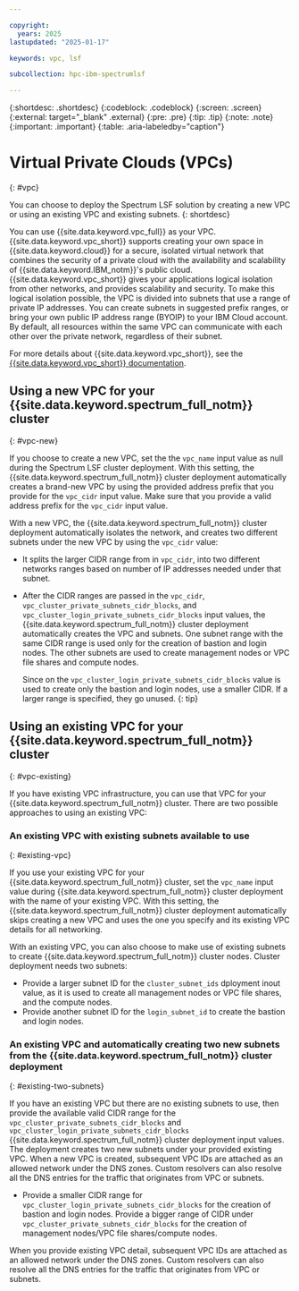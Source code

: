 ```yaml
---

copyright:
  years: 2025
lastupdated: "2025-01-17"

keywords: vpc, lsf

subcollection: hpc-ibm-spectrumlsf

---
```


{:shortdesc: .shortdesc}
{:codeblock: .codeblock}
{:screen: .screen}
{:external: target="_blank" .external}
{:pre: .pre}
{:tip: .tip}
{:note: .note}
{:important: .important}
{:table: .aria-labeledby="caption"}

# Virtual Private Clouds (VPCs)
{: #vpc}

You can choose to deploy the Spectrum LSF solution by creating a new VPC or using an existing VPC and existing subnets.
{: shortdesc}

You can use {{site.data.keyword.vpc_full}} as your VPC. {{site.data.keyword.vpc_short}} supports creating your own space in {{site.data.keyword.cloud}} for a secure, isolated virtual network that combines the security of a private cloud with the availability and scalability of {{site.data.keyword.IBM_notm}}'s public cloud. {{site.data.keyword.vpc_short}} gives your applications logical isolation from other networks, and provides scalability and security. To make this logical isolation possible, the VPC is divided into subnets that use a range of private IP addresses. You can create subnets in suggested prefix ranges, or bring your own public IP address range (BYOIP) to your IBM Cloud account. By default, all resources within the same VPC can communicate with each other over the private network, regardless of their subnet.

For more details about {{site.data.keyword.vpc_short}}, see the [{{site.data.keyword.vpc_short}} documentation](/docs/vpc?topic=vpc-about-vpc).

## Using a new VPC for your {{site.data.keyword.spectrum_full_notm}} cluster
{: #vpc-new}

If you choose to create a new VPC, set the the `vpc_name` input value as null during the Spectrum LSF cluster deployment. With this setting, the {{site.data.keyword.spectrum_full_notm}} cluster deployment automatically creates a brand-new VPC by using the provided address prefix that you provide for the `vpc_cidr` input value. Make sure that you provide a valid address prefix for the `vpc_cidr` input value.

With a new VPC, the {{site.data.keyword.spectrum_full_notm}} cluster deployment automatically isolates the network, and creates two different subnets under the new VPC by using the `vpc_cidr` value:

* It splits the larger CIDR range from in `vpc_cidr`, into two different networks ranges based on number of IP addresses needed under that subnet.

* After the CIDR ranges are passed in the `vpc_cidr`, `vpc_cluster_private_subnets_cidr_blocks`, and `vpc_cluster_login_private_subnets_cidr_blocks` input values, the {{site.data.keyword.spectrum_full_notm}} cluster deployment automatically creates the VPC and subnets. One subnet range with the same CIDR range is used only for the creation of bastion and login nodes. The other subnets are used to create management nodes or VPC file shares and compute nodes.

   Since on the `vpc_cluster_login_private_subnets_cidr_blocks` value is used to create only the bastion and login nodes, use a smaller CIDR. If a larger range is specified, they go unused.
   {: tip}

## Using an existing VPC for your {{site.data.keyword.spectrum_full_notm}} cluster
{: #vpc-existing}

If you have existing VPC infrastructure, you can use that VPC for your {{site.data.keyword.spectrum_full_notm}} cluster. There are two possible approaches to using an existing VPC:

### An existing VPC with existing subnets available to use
{: #existing-vpc}

If you use your existing VPC for your {{site.data.keyword.spectrum_full_notm}} cluster, set the `vpc_name` input value during {{site.data.keyword.spectrum_full_notm}} cluster deployment with the name of your existing VPC. With this setting, the {{site.data.keyword.spectrum_full_notm}} cluster deployment automatically skips creating a new VPC and uses the one you specify and its existing VPC details for all networking.

With an existing VPC, you can also choose to make use of existing subnets to create {{site.data.keyword.spectrum_full_notm}} cluster nodes. Cluster deployment needs two subnets:

* Provide a larger subnet ID for the `cluster_subnet_ids` dployment inout value, as it is used to create all management nodes or VPC file shares, and the compute nodes.
* Provide another subnet ID for the `login_subnet_id` to create the bastion and login nodes.

### An existing VPC and automatically creating two new subnets from the {{site.data.keyword.spectrum_full_notm}} cluster deployment
{: #existing-two-subnets}

If you have an existing VPC but there are no existing subnets to use, then provide the available valid CIDR range for the `vpc_cluster_private_subnets_cidr_blocks` and `vpc_cluster_login_private_subnets_cidr_blocks` {{site.data.keyword.spectrum_full_notm}} cluster deployment input values. The deployment creates two new subnets under your provided existing VPC. When a new VPC is created, subsequent VPC IDs are attached as an allowed network under the DNS zones. Custom resolvers can also resolve all the DNS entries for the traffic that originates from VPC or subnets.

* Provide a smaller CIDR range for `vpc_cluster_login_private_subnets_cidr_blocks` for the creation of bastion and login nodes. Provide a bigger range of CIDR under `vpc_cluster_private_subnets_cidr_blocks` for the creation of management nodes/VPC file shares/compute nodes.

When you provide existing VPC detail, subsequent VPC IDs are attached as an allowed network under the DNS zones. Custom resolvers can also resolve all the DNS entries for the traffic that originates from VPC or subnets.
